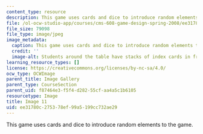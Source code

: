 ```yaml
---
content_type: resource
description: This game uses cards and dice to introduce random elements to the game.
file: /ol-ocw-studio-app/courses/cms-608-game-design-spring-2008/ee31780c275378ef99a5199cc732ae29_11.jpg
file_size: 79098
file_type: image/jpeg
image_metadata:
  caption: This game uses cards and dice to introduce random elements to the game.
  credit: ''
  image-alt: Students around the table have stacks of index cards in front of them.
learning_resource_types: []
license: https://creativecommons.org/licenses/by-nc-sa/4.0/
ocw_type: OCWImage
parent_title: Image Gallery
parent_type: CourseSection
parent_uid: f87464e3-f5f4-d282-55cf-aa4a5c1b6105
resourcetype: Image
title: Image 11
uid: ee31780c-2753-78ef-99a5-199cc732ae29
---
```

This game uses cards and dice to introduce random elements to the game.